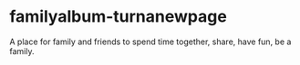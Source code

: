 # familyalbum-turnanewpage
A place for family and friends to spend time together, share, have fun, be a family.
